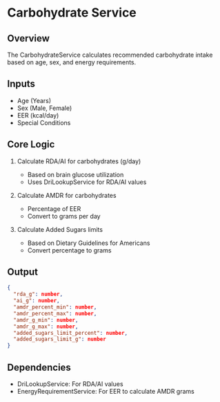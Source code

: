 # Carbohydrate Service

## Overview
The CarbohydrateService calculates recommended carbohydrate intake based on age, sex, and energy requirements.

## Inputs
- Age (Years)
- Sex (Male, Female)
- EER (kcal/day)
- Special Conditions

## Core Logic
1. Calculate RDA/AI for carbohydrates (g/day)
   - Based on brain glucose utilization
   - Uses DriLookupService for RDA/AI values

2. Calculate AMDR for carbohydrates
   - Percentage of EER
   - Convert to grams per day

3. Calculate Added Sugars limits
   - Based on Dietary Guidelines for Americans
   - Convert percentage to grams

## Output
```json
{
  "rda_g": number,
  "ai_g": number,
  "amdr_percent_min": number,
  "amdr_percent_max": number,
  "amdr_g_min": number,
  "amdr_g_max": number,
  "added_sugars_limit_percent": number,
  "added_sugars_limit_g": number
}
```

## Dependencies
- DriLookupService: For RDA/AI values
- EnergyRequirementService: For EER to calculate AMDR grams 